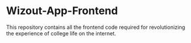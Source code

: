 # Wizout-App-Frontend
This repository contains all the frontend code required for revolutionizing the experience of college life on the internet.  
